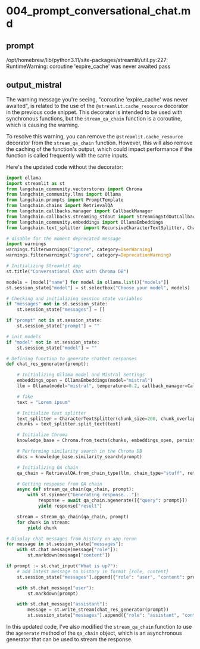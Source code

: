 # 004_prompt_conversational_chat.md

## prompt
/opt/homebrew/lib/python3.11/site-packages/streamlit/util.py:227: RuntimeWarning: coroutine 'expire_cache' was never awaited
  pass



## output_mistral

The warning message you're seeing, "coroutine 'expire\_cache' was never awaited", is related to the use of the `@streamlit.cache_resource` decorator in the previous code snippet. This decorator is intended to be used with synchronous functions, but the `stream_qa_chain` function is a coroutine, which is causing the warning.

To resolve this warning, you can remove the `@streamlit.cache_resource` decorator from the `stream_qa_chain` function. However, this will also remove the caching of the function's output, which could impact performance if the function is called frequently with the same inputs.

Here's the updated code without the decorator:

```python
import ollama
import streamlit as st
from langchain_community.vectorstores import Chroma
from langchain_community.llms import Ollama
from langchain.prompts import PromptTemplate
from langchain.chains import RetrievalQA
from langchain.callbacks.manager import CallbackManager
from langchain.callbacks.streaming_stdout import StreamingStdOutCallbackHandler
from langchain_community.embeddings import OllamaEmbeddings
from langchain.text_splitter import RecursiveCharacterTextSplitter, CharacterTextSplitter

# disable for the moment deprecated message
import warnings
warnings.filterwarnings("ignore", category=UserWarning)
warnings.filterwarnings("ignore", category=DeprecationWarning)

# Initializing Streamlit app
st.title("Conversational Chat with Chroma DB")

models = [model["name"] for model in ollama.list()["models"]]
st.session_state["model"] = st.selectbox("Choose your model", models)

# Checking and initializing session state variables
if "messages" not in st.session_state:
    st.session_state["messages"] = []

if "prompt" not in st.session_state:
    st.session_state["prompt"] = ""

# init models
if "model" not in st.session_state:
    st.session_state["model"] = ""

# Defining function to generate chatbot responses
def chat_res_generator(prompt):

    # Initializing Ollama model and Mistral Settings
    embeddings_open = OllamaEmbeddings(model="mistral")
    llm = Ollama(model="mistral", temperature=0.2, callback_manager=CallbackManager([StreamingStdOutCallbackHandler()]))

    # fake
    text = "Lorem ipsum"

    # Initialize text splitter
    text_splitter = CharacterTextSplitter(chunk_size=200, chunk_overlap=50)
    chunks = text_splitter.split_text(text)

    # Initialize Chroma
    knowledge_base = Chroma.from_texts(chunks, embeddings_open, persist_directory="./chroma_db_conversational_chat")

    # Performing similarity search in the Chroma DB
    docs = knowledge_base.similarity_search(prompt)

    # Initializing QA chain
    qa_chain = RetrievalQA.from_chain_type(llm, chain_type="stuff", retriever=knowledge_base.as_retriever(search_kwargs={"k": 2}))

    # Getting response from QA chain
    async def stream_qa_chain(qa_chain, prompt):
        with st.spinner("Generating response..."):
            response = await qa_chain.agenerate([{"query": prompt}])
            yield response["result"]

    stream = stream_qa_chain(qa_chain, prompt)
    for chunk in stream:
        yield chunk

# Display chat messages from history on app rerun
for message in st.session_state["messages"]:
    with st.chat_message(message["role"]):
        st.markdown(message["content"])

if prompt := st.chat_input("What is up?"):
    # add latest message to history in format {role, content}
    st.session_state["messages"].append({"role": "user", "content": prompt})

    with st.chat_message("user"):
        st.markdown(prompt)

    with st.chat_message("assistant"):
        message = st.write_stream(chat_res_generator(prompt))
        st.session_state["messages"].append({"role": "assistant", "content": message})
```

In this updated code, I've also modified the `stream_qa_chain` function to use the `agenerate` method of the `qa_chain` object, which is an asynchronous generator that can be used to stream the response.

